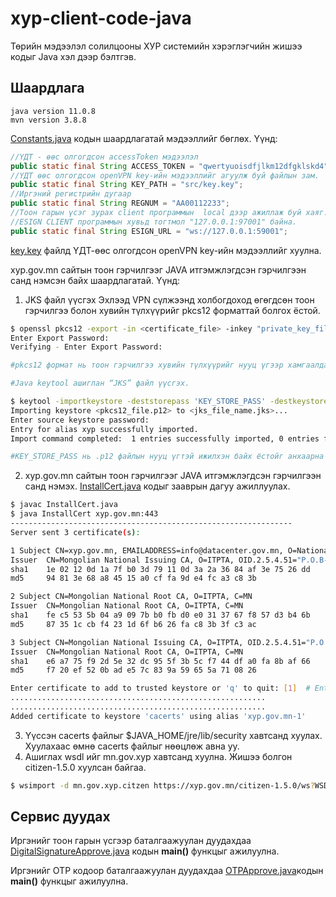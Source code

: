 # xyp-client-code-java
Төрийн мэдээлэл солилцооны ХУР системийн хэрэглэгчийн жишээ кодыг Java хэл дээр бэлтгэв.

## Шаардлага
    java version 11.0.8
    mvn version 3.8.8

[Constants.java](./src/main/java/mn/gov/xyp/Constants.java) кодын шаардлагатай мэдээллийг бөглөх. Үүнд:

```java 
//ҮДТ - өөс олгогдсон accessToken мэдээлэл
public static final String ACCESS_TOKEN = "qwertyuoisdfjlkm12dfgklskd4";
//ҮДТ өөс олгогдсон openVPN key-ийн мэдээллийг агуулж буй файлын зам.
public static final String KEY_PATH = "src/key.key";
//Иргэний регистрийн дугаар
public static final String REGNUM = "АА00112233";
//Тоон гарын үсэг зурах client программын  local дээр ажиллаж буй хаяг. 
//ESIGN CLIENT программын хувьд тогтмол "127.0.0.1:97001" байна.
public static final String ESIGN_URL = "ws://127.0.0.1:59001";
```
[key.key](./src/key.key) файлд ҮДТ-өөс олгогдсон openVPN key-ийн мэдээллийг хуулна.

xyp.gov.mn сайтын тоон гэрчилгээг JAVA итгэмжлэгдсэн гэрчилгээн санд нэмсэн байх шаардлагатай. Үүнд:

1. JKS файл үүсгэх Эхлээд VPN сүлжээнд холбогдоход өгөгдсөн тоон гэрчилгээ болон хувийн түлхүүрийг pkcs12 форматтай болгох ёстой.

```bash
$ openssl pkcs12 -export -in <certificate_file> -inkey "private_key_file" -name "xyp" -out <output_file.p12>
Enter Export Password:
Verifying - Enter Export Password:

#pkcs12 формат нь тоон гэрчилгээ хувийн түлхүүрийг нууц үгээр хамгаалдаг тул нууц үгийг заавал оруулж өгнө.
```
```bash
#Java keytool ашиглан “JKS” файл үүсгэх.

$ keytool -importkeystore -deststorepass 'KEY_STORE_PASS' -destkeystore <jks_file_name.jks> -srckeystore <pkcs12_file.p12> -srcstoretype PKCS12
Importing keystore <pkcs12_file.p12> to <jks_file_name.jks>...
Enter source keystore password:
Entry for alias xyp successfully imported.
Import command completed:  1 entries successfully imported, 0 entries failed or cancelled

#KEY_STORE_PASS нь .p12 файлын нууц үгтэй ижилхэн байх ёстойг анхаарна уу... Ижилхэн биш бол JAVA - "Cannot recover key" Exception өгдөг.
```
2. xyp.gov.mn сайтын тоон гэрчилгээг JAVA итгэмжлэгдсэн гэрчилгээн санд нэмэх. [InstallCert.java](./src/main/java/init/InstallCert.java) кодыг зааврын дагуу ажиллуулах.
```bash
$ javac InstallCert.java
$ java InstallCert xyp.gov.mn:443
---------------------------------------------------------------
Server sent 3 certificate(s):

1 Subject CN=xyp.gov.mn, EMAILADDRESS=info@datacenter.gov.mn, O=National Data Center, OU=National Data Center, ST=Tuv, C=MN, L=Ulaanbaatar
Issuer  CN=Mongolian National Issuing CA, O=ITPTA, OID.2.5.4.51="P.O.B-785, ITPTA Building", STREET="Chinggis Square -1, Chingeltei", L=Ulaanbaatar, C=MN
sha1    1e 02 12 0d 1a 7f b0 3d 79 11 0d 3a 2a 36 84 af 3e 75 26 dd
md5     94 81 3e 68 a8 45 15 a0 cf fa 9d e4 fc a3 c8 3b

2 Subject CN=Mongolian National Root CA, O=ITPTA, C=MN
Issuer  CN=Mongolian National Root CA, O=ITPTA, C=MN
sha1    fe c5 53 5b 04 a9 09 7b b0 fb d0 e0 31 37 67 f8 57 d3 b4 6b
md5     87 35 1c cb f4 23 1d 6f b6 26 fa c8 3b 3f c3 ac

3 Subject CN=Mongolian National Issuing CA, O=ITPTA, OID.2.5.4.51="P.O.B-785, ITPTA Building", STREET="Chinggis Square -1, Chingeltei", L=Ulaanbaatar, C=MN
Issuer  CN=Mongolian National Root CA, O=ITPTA, C=MN
sha1    e6 a7 75 f9 2d 5e 32 dc 95 5f 3b 5c f7 44 df a0 fa 8b af 66
md5     f7 20 ef 52 0b ad e5 7c 83 9a 59 65 5a 71 08 26

Enter certificate to add to trusted keystore or 'q' to quit: [1]  # Enter дар.
.........................................................
.........................................................
Added certificate to keystore 'cacerts' using alias 'xyp.gov.mn-1'
```
3. Үүссэн cacerts файлыг $JAVA_HOME/jre/lib/security хавтсанд хуулах. Хуулахаас өмнө cacerts файлыг нөөцлөж авна уу.
4. Ашиглах wsdl ийг mn.gov.xyp хавтсанд хуулна. Жишээ болгон citizen-1.5.0 хуулсан байгаа.
```bash
$ wsimport -d mn.gov.xyp.citzen https://xyp.gov.mn/citizen-1.5.0/ws?WSDL
```
## Сервис дуудах
Иргэнийг тоон гарын үсгээр баталгаажуулан дуудахдаа [DigitalSignatureApprove.java](./src/main/java/mn/gov/xyp/DigitalSignatureApprove.java)
кодын **main()** функцыг ажилуулна.

Иргэнийг OTP кодоор баталгаажуулан дуудахдаа [OTPApprove.java](./src/main/java/mn/gov/xyp/OTPApprove.java)кодын **main()** функцыг ажилуулна.